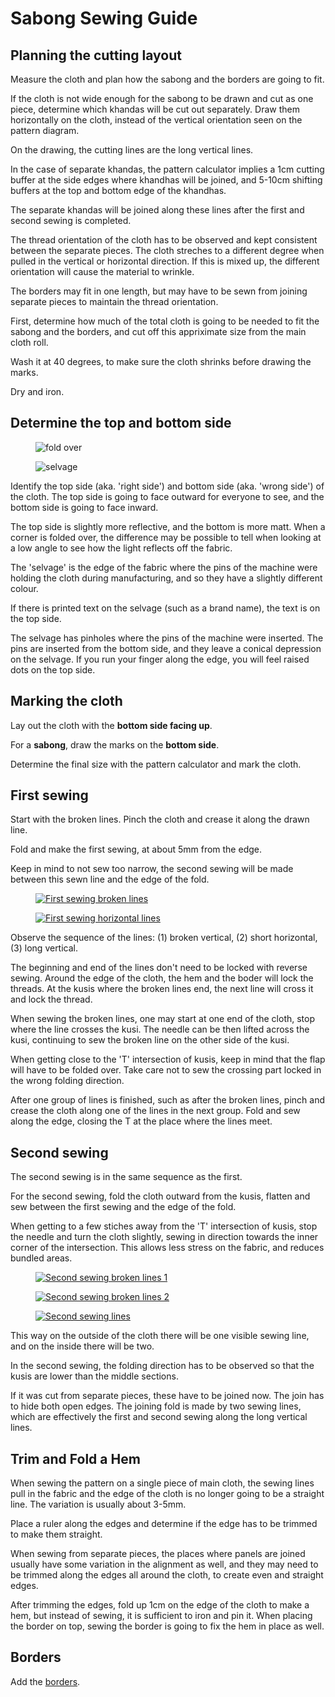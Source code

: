 # Sabong Sewing Guide

## Planning the cutting layout

Measure the cloth and plan how the sabong and the borders are going to fit.

If the cloth is not wide enough for the sabong to be drawn and cut as one piece, determine which
khandas will be cut out separately. Draw them horizontally on the cloth, instead of the vertical
orientation seen on the pattern diagram.

On the drawing, the cutting lines are the long vertical lines.

In the case of separate khandas, the pattern calculator implies a 1cm cutting buffer at the side
edges where khandhas will be joined, and 5-10cm shifting buffers at the top and bottom edge of the
khandhas.

The separate khandas will be joined along these lines after the first and second sewing is
completed.

The thread orientation of the cloth has to be observed and kept consistent between the separate
pieces. The cloth streches to a different degree when pulled in the vertical or horizontal
direction. If this is mixed up, the different orientation will cause the material to wrinkle.

The borders may fit in one length, but may have to be sewn from joining separate pieces to maintain
the thread orientation.

First, determine how much of the total cloth is going to be needed to fit the sabong and the
borders, and cut off this appriximate size from the main cloth roll.

Wash it at 40 degrees, to make sure the cloth shrinks before drawing the marks.

Dry and iron.

<!-- latex
\clearpage
-->

## Determine the top and bottom side

<!-- latex
\setlength{\nextPhotoWidth}{0.4\textwidth}

\begin{multicols}{2}
-->

<figure>

![fold over](/img/sabong/figures/fold-over-for-top-bottom.jpg)

</figure>

<!-- latex
\columnbreak

\setlength{\nextPhotoWidth}{0.5\textwidth}
-->

<figure>

![selvage](/img/sabong/figures/selvage-top-bottom.jpg)

</figure>

<!-- latex
\end{multicols}
\setlength{\nextPhotoWidth}{\defaultPhotoWidth}
-->

Identify the top side (aka. 'right side') and bottom side (aka. 'wrong side') of
the cloth. The top side is going to face outward for everyone to see, and the bottom
side is going to face inward.

The top side is slightly more reflective, and the bottom is more
matt. When a corner is folded over, the difference may be possible to tell
when looking at a low angle to see how the light reflects off the fabric.

The 'selvage' is the edge of the fabric where the pins of the machine
were holding the cloth during manufacturing, and so they have a slightly
different colour.

If there is printed text on the selvage (such as a brand name), the text is on
the top side.

The selvage has pinholes where the pins of the machine were inserted. The pins
are inserted from the bottom side, and they leave a conical depression on the
selvage. If you run your finger along the edge, you will feel raised dots on the
top side.

## Marking the cloth

Lay out the cloth with the **bottom side facing up**.

For a **sabong**, draw the marks on the **bottom side**.

Determine the final size with the pattern calculator and mark the cloth.

<!-- latex
\clearpage
-->

## First sewing

Start with the broken lines. Pinch the cloth and crease it along the drawn line.

Fold and make the first sewing, at about 5mm from the edge.

Keep in mind to not sew too narrow, the second sewing will be made between this sewn line and the
edge of the fold.

<figure>

[![First sewing broken lines](/img/sabong/photos/first-sewing-broken-lines-w500.jpg)](/img/sabong/photos/first-sewing-broken-lines-orig.jpg)

</figure>

<figure>

[![First sewing horizontal lines](/img/sabong/photos/first-sewing-horiz-lines-w500.jpg)](/img/sabong/photos/first-sewing-horiz-lines-orig.jpg)

</figure>

Observe the sequence of the lines: (1) broken vertical, (2) short horizontal, (3) long vertical.

The beginning and end of the lines don't need to be locked with reverse sewing. Around the edge of
the cloth, the hem and the boder will lock the threads. At the kusis where the broken lines end, the
next line will cross it and lock the thread.

When sewing the broken lines, one may start at one end of the cloth, stop where the line crosses the
kusi. The needle can be then lifted across the kusi, continuing to sew the broken line on the other
side of the kusi.

When getting close to the 'T' intersection of kusis, keep in mind that the flap will
have to be folded over. Take care not to sew the crossing part locked in the
wrong folding direction.

After one group of lines is finished, such as after the broken lines, pinch and crease the cloth
along one of the lines in the next group. Fold and sew along the edge, closing the T at the place
where the lines meet.

## Second sewing

The second sewing is in the same sequence as the first.

For the second sewing, fold the cloth outward from the kusis, flatten and sew between the first
sewing and the edge of the fold.

When getting to a few stiches away from the 'T' intersection of kusis, stop the
needle and turn the cloth slightly, sewing in direction towards the inner corner
of the intersection. This allows less stress on the fabric, and reduces bundled
areas.

<figure>

[![Second sewing broken lines 1](/img/sabong/photos/second-sewing-broken-lines-1-w500.jpg)](/img/sabong/photos/second-sewing-broken-lines-1-orig.jpg)

</figure>

<figure>

[![Second sewing broken lines 2](/img/sabong/photos/second-sewing-broken-lines-2-w500.jpg)](/img/sabong/photos/second-sewing-broken-lines-2-orig.jpg)

</figure>

<figure>

[![Second sewing lines](/img/sabong/photos/second-sewing-lines-w500.jpg)](/img/sabong/photos/second-sewing-lines-orig.jpg)

</figure>

This way on the outside of the cloth there will be one visible sewing line, and
on the inside there will be two.

In the second sewing, the folding direction has to be observed so that the kusis
are lower than the middle sections.

If it was cut from separate pieces, these have to be joined now. The join has to hide both open
edges. The joining fold is made by two sewing lines, which are effectively the first and second
sewing along the long vertical lines.

## Trim and Fold a Hem

When sewing the pattern on a single piece of main cloth, the sewing lines pull in the fabric and the
edge of the cloth is no longer going to be a straight line. The variation is usually about 3-5mm.

Place a ruler along the edges and determine if the edge has to be trimmed to make them straight.

When sewing from separate pieces, the places where panels are joined usually have some variation in
the alignment as well, and they may need to be trimmed along the edges all around the cloth, to
create even and straight edges.

After trimming the edges, fold up 1cm on the edge of the cloth to make a hem, but instead of sewing,
it is sufficient to iron and pin it. When placing the border on top, sewing the border is going to
fix the hem in place as well.

## Borders

Add the [borders](/en/borders).

